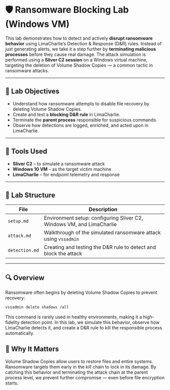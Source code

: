 # 🛡️ Ransomware Blocking Lab (Windows VM)

This lab demonstrates how to detect and actively **disrupt ransomware behavior** using LimaCharlie’s Detection & Response (D&R) rules. Instead of just generating alerts, we take it a step further by **terminating malicious processes** before they cause real damage. The attack simulation is performed using a **Sliver C2 session** on a Windows virtual machine, targeting the deletion of Volume Shadow Copies — a common tactic in ransomware attacks.

---

## 🎯 Lab Objectives

- Understand how ransomware attempts to disable file recovery by deleting Volume Shadow Copies.
- Create and test a **blocking D&R rule** in LimaCharlie.
- Terminate the **parent process** responsible for suspicious commands.
- Observe how detections are logged, enriched, and acted upon in LimaCharlie.

---

## 🧰 Tools Used

- **Sliver C2** – to simulate a ransomware attack
- **Windows 10 VM** – as the target victim machine
- **LimaCharlie** – for endpoint telemetry and response

---

## 📁 Lab Structure

| File         | Description                                                             |
|--------------|-------------------------------------------------------------------------|
| `setup.md`   | Environment setup: configuring Sliver C2, Windows VM, and LimaCharlie   |
| `attack.md`  | Walkthrough of the simulated ransomware attack using `vssadmin`         |
| `detection.md`| Creating and testing the D&R rule to detect and block the attack       |

---

## 🔍 Overview

Ransomware often begins by deleting Volume Shadow Copies to prevent recovery:

```sh
vssadmin delete shadows /all
```

This command is rarely used in healthy environments, making it a high-fidelity detection point. In this lab, we simulate this behavior, observe how LimaCharlie detects it, and create a D&R rule to kill the responsible process automatically.

## 🧠 Why It Matters

Volume Shadow Copies allow users to restore files and entire systems. Ransomware targets them early in the kill chain to lock in its damage. By catching this behavior and terminating the attack chain at the parent process level, we prevent further compromise — even before file encryption starts.

